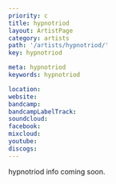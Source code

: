 ```yaml
---
priority: c
title: hypnotriod
layout: ArtistPage
category: artists
path: '/artists/hypnotriod/'
key: hypnotriod

meta: hypnotriod
keywords: hypnotriod

location: 
website: 
bandcamp: 
bandcampLabelTrack: 
soundcloud: 
facebook: 
mixcloud: 
youtube: 
discogs: 
---
```


hypnotriod info coming soon.

